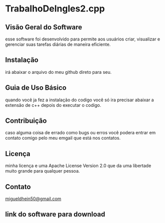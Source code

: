 # TrabalhoDeIngles2.cpp

## Visão Geral do Software 

esse software foi desenvolvido para permite aos usuários criar, visualizar e gerenciar
suas tarefas diárias de maneira eficiente.

## Instalação

irá abaixar o arquivo do meu github direto para seu. 

## Guia de Uso Básico

quando você ja fez a instalação do codigo você só ira precisar abaixar a extensão de c++ depois do executar o codigo.

## Contribuição 

caso alguma coisa de errado como bugs ou erros você podera entrar em contato comigo pelo meu emgail que está nos contatos.

## Licença

minha licença e uma Apache License Version 2.0 que da uma libertade muito grande para qualquer pessoa.

## Contato

migueldhein50@gmail.com

## link do software para download 

